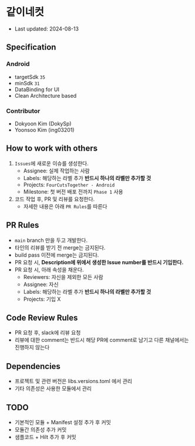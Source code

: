 # 같이네컷
- Last updated: 2024-08-13

## Specification

### Android
- targetSdk `35`
- minSdk `31`
- DataBinding for UI
- Clean Architecture based

### Contributor
- Dokyoon Kim (DokySp)
- Yoonsoo Kim (ing03201)

## How to work with others
1. `Issues`에 새로운 이슈를 생성한다.
   - Assignee: 실제 작업하는 사람
   - Labels: 해당하는 라벨 추가 **반드시 하나의 라벨만 추가할 것**
   - Projects: `FourCutsTogether - Android`
   - Milestone: 첫 버전 배포 전까지 `Phase 1` 사용
2. 코드 작업 후, PR 및 리뷰를 요청한다.
   - 자세한 내용은 아래 `PR Rules`를 따른다

## PR Rules
- `main` branch 만을 두고 개발한다.
- 타인의 리뷰를 받기 전 merge는 금지된다.
- build pass 이전에 merge는 금지된다.
- PR 요청 시, **Description에 위에서 생성한 Issue number를 반드시 기입한다.**
- PR 요청 시, 아래 속성을 채운다.
   - Reviewers: 자신을 제외한 모든 사람
   - Assignee: 자신
   - Labels: 해당하는 라벨 추가 **반드시 하나의 라벨만 추가할 것**
   - Projects: 기입 X

## Code Review Rules
- PR 요청 후, slack에 리뷰 요청
- 리뷰에 대한 comment는 반드시 해당 PR에 comment로 남기고 다른 채널에서는 진행하지 않는다

## Dependencies
- 프로젝트 및 관련 버전은 libs.versions.toml 에서 관리
- 기타 의존성은 사용한 모듈에서 관리

## TODO
- 기본적인 모듈 + Manifest 설정 추가 후 커밋
- 모듈간 의존성 추가 커밋
- 샘플코드 + Hilt 추가 후 커밋